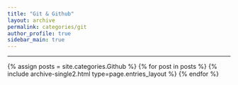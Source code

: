 ```yaml
---
title: "Git & Github"
layout: archive
permalink: categories/git
author_profile: true
sidebar_main: true
---
```


<!-- 공백이 포함되어 있는 카테고리 이름의 경우 site.categories['a b c'] 이런식으로! -->

***

{% assign posts = site.categories.Github %}
{% for post in posts %} {% include archive-single2.html type=page.entries_layout %} {% endfor %}